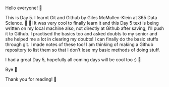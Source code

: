 Hello everyone! 👋
<p>
This is Day 5. I learnt Git and Github by Giles McMullen-Klein at 365 Data Science. 🎊 🎊l It was very cool to finally learn it and this Day 5 text is being written on my local machine also, not directly at Github after saving, I'll push it to Github. I practised the basics too and asked doubts to my senior and she helped me a lot in clearing my doubts! I can finally do the basic stuffs through git. I made notes of these too! I am thinking of making a Github repository to list them so that I don't lose my basic methods of doing stuff. 
<p>
I had a great Day 5, hopefully all coming days will be cool too :) 🎊
<p>
Bye 👋
<p>
Thank you for reading! 🙏
